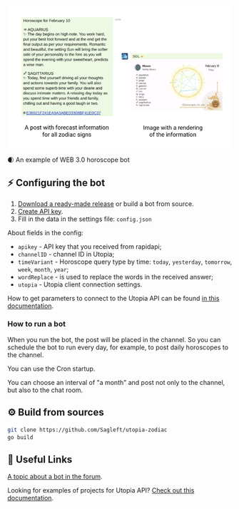 
![screenshot](screenshot.png)

:waxing_crescent_moon: An example of WEB 3.0 horoscope bot

## :zap: Configuring the bot

1. [Download a ready-made release](releases) or build a bot from source.
2. [Create API key](https://rapidapi.com/Alejandro99aru/api/horoscope-astrology).
3. Fill in the data in the settings file: `config.json`

About fields in the config:
* `apikey` - API key that you received from rapidapi;
* `channelID` - channel ID in Utopia;
* `timeVariant` - Horoscope query type by time: `today`, `yesterday`, `tomorrow`, `week`, `month`, `year`;
* `wordReplace` - is used to replace the words in the received answer;
* `utopia` - Utopia client connection settings.

How to get parameters to connect to the Utopia API can be found [in this documentation](https://udocs.gitbook.io/utopia-api/utopia-api/how-to-enable-api-access).

### How to run a bot

When you run the bot, the post will be placed in the channel. So you can schedule the bot to run every day, for example, to post daily horoscopes to the channel.

You can use the Cron startup.

You can choose an interval of "a month" and post not only to the channel, but also to the chat room.

## :gear: Build from sources

```bash
git clone https://github.com/Sagleft/utopia-zodiac
go build
```

## :eyes: Useful Links

[A topic about a bot in the forum](https://talk.u.is/viewtopic.php?id=361).

Looking for examples of projects for Utopia API? [Check out this documentation](https://udocs.gitbook.io/utopia-api/examples-of-projects).
